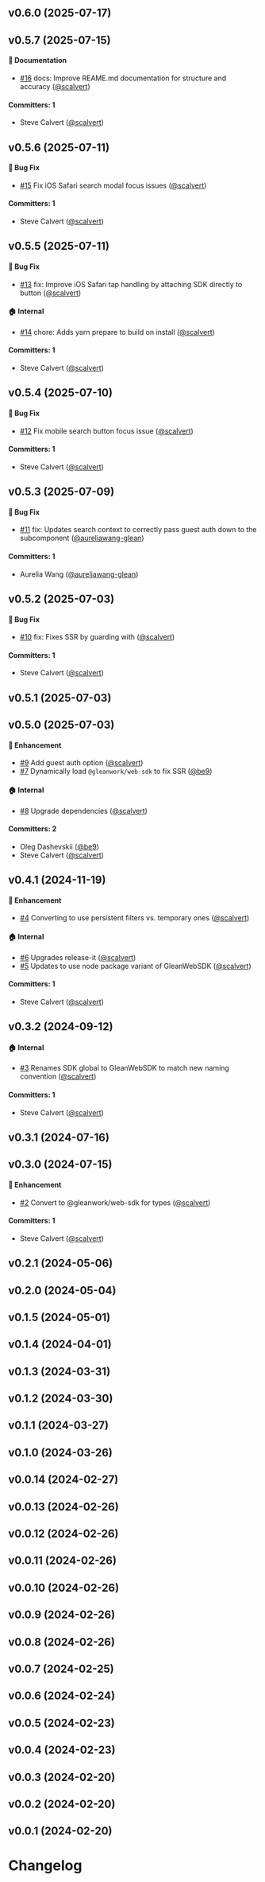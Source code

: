 





## v0.6.0 (2025-07-17)


## v0.5.7 (2025-07-15)

#### :memo: Documentation
* [#16](https://github.com/scalvert/docusaurus-plugin-search-glean/pull/16) docs: Improve REAME.md documentation for structure and accuracy ([@scalvert](https://github.com/scalvert))

#### Committers: 1
- Steve Calvert ([@scalvert](https://github.com/scalvert))


## v0.5.6 (2025-07-11)

#### :bug: Bug Fix
* [#15](https://github.com/scalvert/docusaurus-plugin-search-glean/pull/15) Fix iOS Safari search modal focus issues ([@scalvert](https://github.com/scalvert))

#### Committers: 1
- Steve Calvert ([@scalvert](https://github.com/scalvert))


## v0.5.5 (2025-07-11)

#### :bug: Bug Fix
* [#13](https://github.com/scalvert/docusaurus-plugin-search-glean/pull/13) fix: Improve iOS Safari tap handling by attaching SDK directly to button ([@scalvert](https://github.com/scalvert))

#### :house: Internal
* [#14](https://github.com/scalvert/docusaurus-plugin-search-glean/pull/14) chore: Adds yarn prepare to build on install ([@scalvert](https://github.com/scalvert))

#### Committers: 1
- Steve Calvert ([@scalvert](https://github.com/scalvert))


## v0.5.4 (2025-07-10)

#### :bug: Bug Fix
* [#12](https://github.com/scalvert/docusaurus-plugin-search-glean/pull/12) Fix mobile search button focus issue ([@scalvert](https://github.com/scalvert))

#### Committers: 1
- Steve Calvert ([@scalvert](https://github.com/scalvert))


## v0.5.3 (2025-07-09)

#### :bug: Bug Fix
* [#11](https://github.com/scalvert/docusaurus-plugin-search-glean/pull/11) fix: Updates search context to correctly pass guest auth down to the subcomponent ([@aureliawang-glean](https://github.com/aureliawang-glean))

#### Committers: 1
- Aurelia Wang ([@aureliawang-glean](https://github.com/aureliawang-glean))


## v0.5.2 (2025-07-03)

#### :bug: Bug Fix
* [#10](https://github.com/scalvert/docusaurus-plugin-search-glean/pull/10) fix: Fixes SSR by guarding with <BrowserOnly> ([@scalvert](https://github.com/scalvert))

#### Committers: 1
- Steve Calvert ([@scalvert](https://github.com/scalvert))


## v0.5.1 (2025-07-03)

## v0.5.0 (2025-07-03)

#### :rocket: Enhancement

- [#9](https://github.com/scalvert/docusaurus-plugin-search-glean/pull/9) Add guest auth option ([@scalvert](https://github.com/scalvert))
- [#7](https://github.com/scalvert/docusaurus-plugin-search-glean/pull/7) Dynamically load `@gleanwork/web-sdk` to fix SSR ([@be9](https://github.com/be9))

#### :house: Internal

- [#8](https://github.com/scalvert/docusaurus-plugin-search-glean/pull/8) Upgrade dependencies ([@scalvert](https://github.com/scalvert))

#### Committers: 2

- Oleg Dashevskii ([@be9](https://github.com/be9))
- Steve Calvert ([@scalvert](https://github.com/scalvert))

## v0.4.1 (2024-11-19)

#### :rocket: Enhancement

- [#4](https://github.com/scalvert/docusaurus-plugin-search-glean/pull/4) Converting to use persistent filters vs. temporary ones ([@scalvert](https://github.com/scalvert))

#### :house: Internal

- [#6](https://github.com/scalvert/docusaurus-plugin-search-glean/pull/6) Upgrades release-it ([@scalvert](https://github.com/scalvert))
- [#5](https://github.com/scalvert/docusaurus-plugin-search-glean/pull/5) Updates to use node package variant of GleanWebSDK ([@scalvert](https://github.com/scalvert))

#### Committers: 1

- Steve Calvert ([@scalvert](https://github.com/scalvert))

## v0.3.2 (2024-09-12)

#### :house: Internal

- [#3](https://github.com/scalvert/docusaurus-plugin-search-glean/pull/3) Renames SDK global to GleanWebSDK to match new naming convention ([@scalvert](https://github.com/scalvert))

#### Committers: 1

- Steve Calvert ([@scalvert](https://github.com/scalvert))

## v0.3.1 (2024-07-16)

## v0.3.0 (2024-07-15)

#### :rocket: Enhancement

- [#2](https://github.com/scalvert/docusaurus-plugin-search-glean/pull/2) Convert to @gleanwork/web-sdk for types ([@scalvert](https://github.com/scalvert))

#### Committers: 1

- Steve Calvert ([@scalvert](https://github.com/scalvert))

## v0.2.1 (2024-05-06)

## v0.2.0 (2024-05-04)

## v0.1.5 (2024-05-01)

## v0.1.4 (2024-04-01)

## v0.1.3 (2024-03-31)

## v0.1.2 (2024-03-30)

## v0.1.1 (2024-03-27)

## v0.1.0 (2024-03-26)

## v0.0.14 (2024-02-27)

## v0.0.13 (2024-02-26)

## v0.0.12 (2024-02-26)

## v0.0.11 (2024-02-26)

## v0.0.10 (2024-02-26)

## v0.0.9 (2024-02-26)

## v0.0.8 (2024-02-26)

## v0.0.7 (2024-02-25)

## v0.0.6 (2024-02-24)

## v0.0.5 (2024-02-23)

## v0.0.4 (2024-02-23)

## v0.0.3 (2024-02-20)

## v0.0.2 (2024-02-20)

## v0.0.1 (2024-02-20)

# Changelog
